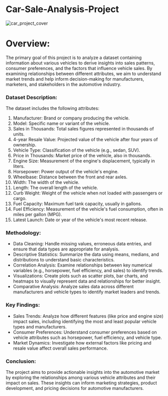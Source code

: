 # Car-Sale-Analysis-Project
![car_project_cover](https://github.com/Shubhamsg1611/Shubhamsg1611-Car-Sale-Python-Data-Analysis-Project/blob/main/Car%20Project%20Cover.jpeg)

# Overview:
The primary goal of this project is to analyze a dataset containing information about various vehicles to derive insights into sales patterns, consumer preferences, and the factors that influence vehicle sales. By examining relationships between different attributes, we aim to understand market trends and help inform decision-making for manufacturers, marketers, and stakeholders in the automotive industry.

### Dataset Description:
The dataset includes the following attributes:

1) Manufacturer: Brand or company producing the vehicle.
2) Model: Specific name or variant of the vehicle.
3) Sales in Thousands: Total sales figures represented in thousands of units.
4) 4-year Resale Value: Projected value of the vehicle after four years of ownership.
5) Vehicle Type: Classification of the vehicle (e.g., sedan, SUV).
6) Price in Thousands: Market price of the vehicle, also in thousands.
7) Engine Size: Measurement of the engine's displacement, typically in liters.
8) Horsepower: Power output of the vehicle's engine.
9) Wheelbase: Distance between the front and rear axles.
10) Width: The width of the vehicle.
11) Length: The overall length of the vehicle.
12) Curb Weight: Weight of the vehicle when not loaded with passengers or cargo.
13) Fuel Capacity: Maximum fuel tank capacity, usually in gallons.
14) Fuel Efficiency: Measurement of the vehicle's fuel consumption, often in miles per gallon (MPG).
15) Latest Launch: Date or year of the vehicle's most recent release.

### Methodology:
- Data Cleaning: Handle missing values, erroneous data entries, and ensure that data types are appropriate for analysis.
- Descriptive Statistics: Summarize the data using means, medians, and distributions to understand basic characteristics.
- Correlation Analysis: Examine relationships between key numerical variables (e.g., horsepower, fuel efficiency, and sales) to identify trends.
- Visualizations: Create plots such as scatter plots, bar charts, and heatmaps to visually represent data and relationships for better insight.
- Comparative Analysis: Analyze sales data across different manufacturers and vehicle types to identify market leaders and trends.

### Key Findings:
- Sales Trends: Analyze how different features (like price and engine size) impact sales, including identifying the most and least popular vehicle types and manufacturers.
- Consumer Preferences: Understand consumer preferences based on vehicle attributes such as horsepower, fuel efficiency, and vehicle type.
- Market Dynamics: Investigate how external factors like pricing and resale value affect overall sales performance.

### Conclusion:
The project aims to provide actionable insights into the automotive market by exploring the relationships among various vehicle attributes and their impact on sales. These insights can inform marketing strategies, product development, and pricing decisions for automotive manufacturers.
